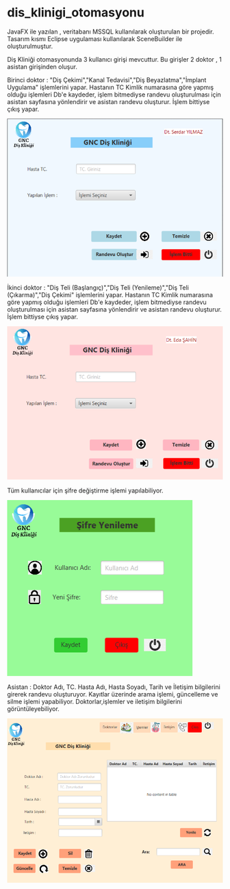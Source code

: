 # dis_klinigi_otomasyonu
JavaFX ile yazılan , veritabanı MSSQL kullanılarak oluşturulan bir projedir. 
Tasarım kısmı Eclipse uygulaması kullanılarak SceneBuilder ile oluşturulmuştur.

Diş Kliniği otomasyonunda 3 kullanıcı girişi mevcuttur. Bu girişler 2 doktor , 1 asistan girişinden oluşur.

Birinci doktor : "Diş Çekimi","Kanal Tedavisi","Diş Beyazlatma","İmplant Uygulama" işlemlerini yapar. 
Hastanın TC Kimlik numarasına göre yapmış olduğu işlemleri Db'e kaydeder, işlem bitmediyse randevu oluşturulması için asistan sayfasına yönlendirir ve asistan randevu oluşturur.
İşlem bittiyse çıkış yapar.


![Screenshot 1](Screenshots/Dt1.PNG)





İkinci doktor : "Diş Teli (Başlangıç)","Diş Teli (Yenileme)","Diş Teli (Çıkarma)","Diş Çekimi" işlemlerini yapar. 
Hastanın TC Kimlik numarasına göre yapmış olduğu işlemleri Db'e kaydeder, işlem bitmediyse randevu oluşturulması için asistan sayfasına yönlendirir ve asistan randevu oluşturur.
İşlem bittiyse çıkış yapar.



![Screenshot 2](Screenshots/Dt2.PNG)





Tüm kullanıcılar için şifre değiştirme işlemi yapılabiliyor.



![Screenshot 3](Screenshots/sifre_degistir.PNG)




Asistan :  Doktor Adı, TC. Hasta Adı, Hasta Soyadı, Tarih ve İletişim bilgilerini girerek randevu oluşturuyor.
  Kayıtlar üzerinde arama işlemi, güncelleme ve silme işlemi yapabiliyor.
  Doktorlar,işlemler ve iletişim bilgilerini görüntüleyebiliyor.


  
![Screenshot 4](Screenshots/Asistan.PNG)
